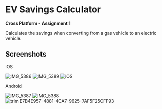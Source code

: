 # EV Savings Calculator

**Cross Platform - Assignment 1**

Calculates the savings when converting from a gas vehicle to an electric vehicle.

## Screenshots
iOS

![IMG_5386](https://github.com/emjheypb/EV-Savings-Calculator/assets/11970136/7b373db4-d079-4507-8067-fff77161df61)
![IMG_5389](https://github.com/emjheypb/EV-Savings-Calculator/assets/11970136/7152b069-897d-40e0-a917-c9bc49fcb59c)
![iOS](https://github.com/emjheypb/EV-Savings-Calculator/assets/11970136/efb66fdf-415b-4fe8-83f1-adcbf927bdc5)

Android

![IMG_5387](https://github.com/emjheypb/EV-Savings-Calculator/assets/11970136/acb77ef5-0d8c-4869-b720-d68d5aeb8d35)
![IMG_5388](https://github.com/emjheypb/EV-Savings-Calculator/assets/11970136/f7a47cf8-2371-4055-a14f-30699a6371c7)
![trim E7B4E957-4881-4CA7-9625-7AF5F25CFF93](https://github.com/emjheypb/EV-Savings-Calculator/assets/11970136/0f033c72-b67d-4d0c-8274-6be62c5e0867)

